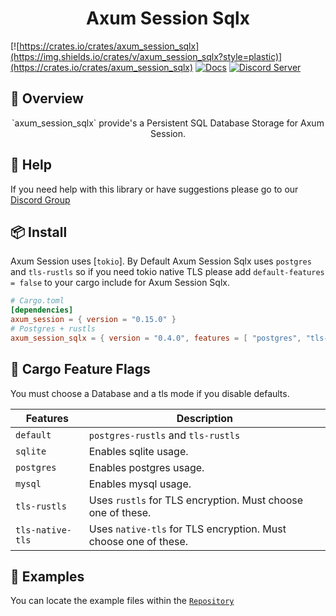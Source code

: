 <h1 align="center">
Axum Session Sqlx
</h1>

[![https://crates.io/crates/axum_session_sqlx](https://img.shields.io/crates/v/axum_session_sqlx?style=plastic)](https://crates.io/crates/axum_session_sqlx)
[![Docs](https://docs.rs/axum_session_sqlx/badge.svg)](https://docs.rs/axum_session_sqlx)
[![Discord Server](https://img.shields.io/discord/81844480201728000?label=&labelColor=6A7EC2&logo=discord&logoColor=ffffff&color=7389D8)](https://discord.gg/gVXNDwpS3Z)

## 📑 Overview

<p align="center">
`axum_session_sqlx` provide's a Persistent SQL Database Storage for Axum Session.
</p>

## 🚨 Help

If you need help with this library or have suggestions please go to our [Discord Group](https://discord.gg/gVXNDwpS3Z)

## 📦 Install

Axum Session uses [`tokio`]. 
By Default Axum Session Sqlx uses `postgres` and `tls-rustls` so if you need tokio native TLS please add `default-features = false` 
to your cargo include for Axum Session Sqlx.

```toml
# Cargo.toml
[dependencies]
axum_session = { version = "0.15.0" }
# Postgres + rustls
axum_session_sqlx = { version = "0.4.0", features = [ "postgres", "tls-rustls"] }
```

## 📱 Cargo Feature Flags

You must choose a Database and a tls mode if you disable defaults.

| Features                      | Description                                                        |
| ----------------------------- | ------------------------------------------------------------------ |
| `default`                     | `postgres-rustls` and `tls-rustls`                                 |
| `sqlite`                      | Enables sqlite usage.                                              |
| `postgres`                    | Enables postgres usage.                                            |
| `mysql`                       | Enables mysql usage.                                               |
| `tls-rustls`                  | Uses `rustls` for TLS encryption. Must choose one of these.        |
| `tls-native-tls`              | Uses `native-tls` for TLS encryption. Must choose one of these.    |

## 🔎 Examples

You can locate the example files within the [`Repository`](https://github.com/AscendingCreations/AxumSession/tree/main/examples)  

